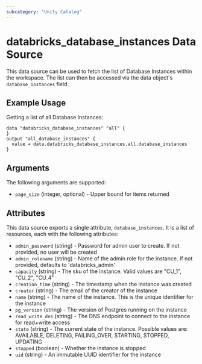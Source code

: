 ```yaml
---
subcategory: "Unity Catalog"
---
```

# databricks_database_instances Data Source
This data source can be used to fetch the list of Database Instances within the workspace.
The list can then be accessed via the data object's `database_instances` field.


## Example Usage
Getting a list of all Database Instances:

```hcl
data "databricks_database_instances" "all" {
}
output "all_database_instances" {
  value = data.databricks_database_instances.all.database_instances
}
```


## Arguments
The following arguments are supported:
* `page_size` (integer, optional) - Upper bound for items returned



## Attributes
This data source exports a single attribute, `database_instances`. It is a list of resources, each with the following attributes:
* `admin_password` (string) - Password for admin user to create. If not provided, no user will be created
* `admin_rolename` (string) - Name of the admin role for the instance. If not provided, defaults to 'databricks_admin'
* `capacity` (string) - The sku of the instance. Valid values are "CU_1", "CU_2", "CU_4"
* `creation_time` (string) - The timestamp when the instance was created
* `creator` (string) - The email of the creator of the instance
* `name` (string) - The name of the instance. This is the unique identifier for the instance
* `pg_version` (string) - The version of Postgres running on the instance
* `read_write_dns` (string) - The DNS endpoint to connect to the instance for read+write access
* `state` (string) - The current state of the instance. Possible values are: AVAILABLE, DELETING, FAILING_OVER, STARTING, STOPPED, UPDATING
* `stopped` (boolean) - Whether the instance is stopped
* `uid` (string) - An immutable UUID identifier for the instance